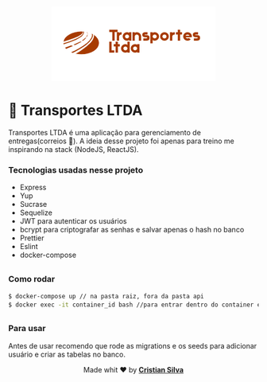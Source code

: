 <figure style="text-align: center;">
    <img src="./images/transporteltda.png">
</figure>

# 🚚 Transportes LTDA

Transportes LTDA é uma aplicação para gerenciamento de entregas(correios 👀).
A ideia desse projeto foi apenas para treino me inspirando na stack (NodeJS, ReactJS).

### Tecnologias usadas nesse projeto
* Express
* Yup
* Sucrase
* Sequelize
* JWT para autenticar os usuários
* bcrypt para criptografar as senhas e salvar apenas o hash no banco
* Prettier
* Eslint
* docker-compose

## 

### Como rodar

```bash
$ docker-compose up // na pasta raiz, fora da pasta api
$ docker exec -it container_id bash //para entrar dentro do container e executar os comandos de yarn, evitando bagunça com a node_modules.
```

##

### Para usar
Antes de usar recomendo que rode as migrations e os seeds para adicionar usuário e criar as tabelas no banco.

<footer style="text-align: center;" >
Made whit ❤️ by <strong><a href="http://linkedin.com/in/cristian-silva-dev" target="blank">Cristian Silva</a></strong>
</footer>
